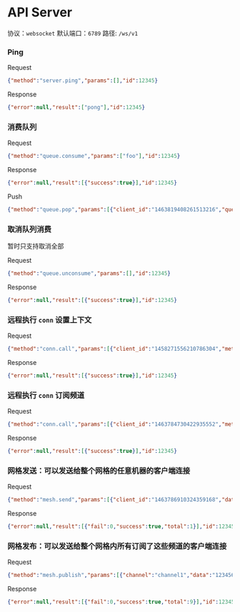 # API Server

协议：`websocket` 默认端口：`6789` 路径: `/ws/v1`

### Ping

Request

```json
{"method":"server.ping","params":[],"id":12345}
```

Response

```json
{"error":null,"result":["pong"],"id":12345}
```

### 消费队列

Request

```json
{"method":"queue.consume","params":["foo"],"id":12345}
```

Response

```json
{"error":null,"result":[{"success":true}],"id":12345}
```

Push

```json
{"method":"queue.pop","params":[{"client_id":"1463819408261513216","queue":"foo","data":{"ctx":[],"msg":"foo"}}],"id":null}
```

### 取消队列消费

暂时只支持取消全部

Request

```json
{"method":"queue.unconsume","params":[],"id":12345}
```

Response

```json
{"error":null,"result":[{"success":true}],"id":12345}
```

### 远程执行 `conn` 设置上下文

Request

```json
{"method":"conn.call","params":[{"client_id":"1458271556210786304","method":"set_context_value","params":["user_id",10000]}],"id":12345}
```

Response

```json
{"error":null,"result":[{"success":true}],"id":12345}
```

### 远程执行 `conn` 订阅频道

Request

```json
{"method":"conn.call","params":[{"client_id":"1463784730422935552","method":"subscribe","params":["channel1","channel2"]}],"id":12345}
```

Response

```json
{"error":null,"result":[{"success":true}],"id":12345}
```

### 网格发送：可以发送给整个网格的任意机器的客户端连接

Request

```json
{"method":"mesh.send","params":[{"client_id":"1463786910324359168","data":"123456789"}],"id":12345}
```

Response

```json
{"error":null,"result":[{"fail":0,"success":true,"total":1}],"id":12345}
```

### 网格发布：可以发送给整个网格内所有订阅了这些频道的客户端连接

Request

```json
{"method":"mesh.publish","params":[{"channel":"channel1","data":"123456789"}],"id":12345}
```

Response

```json
{"error":null,"result":[{"fail":0,"success":true,"total":9}],"id":12345}
```
